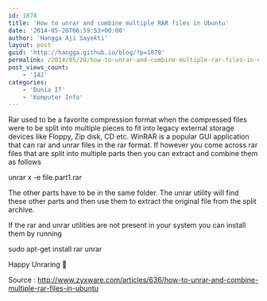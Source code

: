 ```yaml
---
id: 1878
title: 'How to unrar and combine multiple RAR files in Ubuntu'
date: '2014-05-20T06:59:53+00:00'
author: 'Hangga Aji Sayekti'
layout: post
guid: 'http://hangga.github.io/blog/?p=1878'
permalink: /2014/05/20/how-to-unrar-and-combine-multiple-rar-files-in-ubuntu/
post_views_count:
    - '142'
categories:
    - 'Dunia IT'
    - 'Komputer Info'
---
```


Rar used to be a favorite compression format when the compressed files were to be split into multiple pieces to fit into legacy external storage devices like Floppy, Zip disk, CD etc. WinRAR is a popular GUI application that can rar and unrar files in the rar format. If however you come across rar files that are split into multiple parts then you can extract and combine them as follows

unrar x -e file.part1.rar

The other parts have to be in the same folder. The unrar utility will find these other parts and then use them to extract the original file from the split archive.

If the rar and unrar utilities are not present in your system you can install them by running

sudo apt-get install rar unrar

Happy Unraring 🙂

Source : http://www.zyxware.com/articles/636/how-to-unrar-and-combine-multiple-rar-files-in-ubuntu